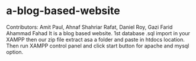 # a-blog-based-website
Contributors: Amit Paul, Ahnaf Shahriar Rafat,  Daniel Roy, Gazi Farid Ahammad Fahad
It is a blog based website.
1st database .sql import in your XAMPP then our zip file extract asa a folder and paste in htdocs location. Then run XAMPP control panel and click start button for apache and mysql option.

